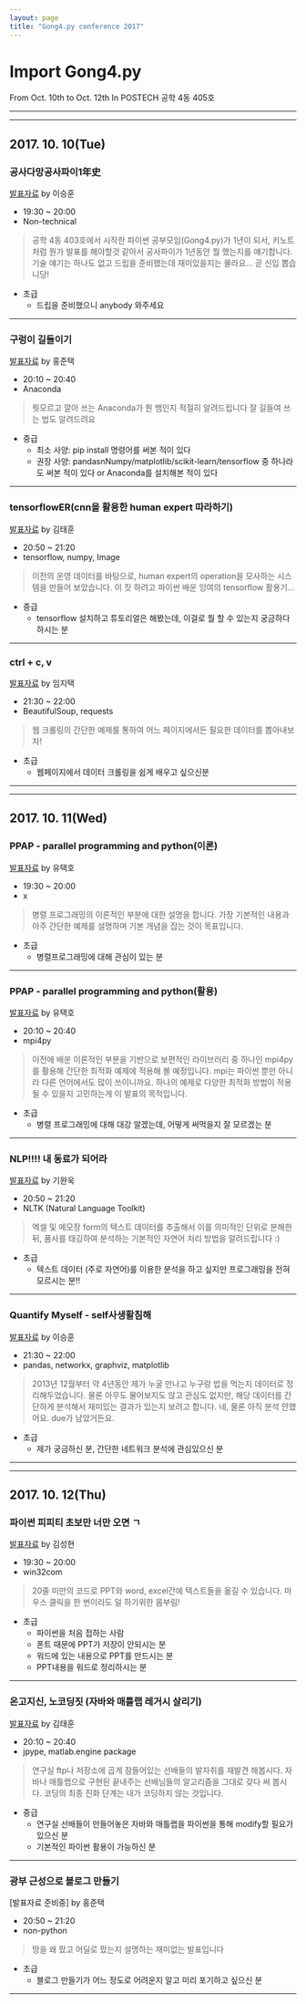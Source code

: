 ```yaml
---
layout: page
title: "Gong4.py conference 2017"
---
```


# Import Gong4.py

From Oct. 10th to Oct. 12th
In POSTECH 공학 4동 405호

---
---

## 2017. 10. 10(Tue)

### 공사다망공사파이1年史

[발표자료](https://www.slideshare.net/ssuser6caf39/ss-80611481) by 이승훈

- 19:30 ~ 20:00
- Non-technical

>공학 4동 403호에서 시작한 파이썬 공부모임(Gong4.py)가 1년이 되서,
>키노트처럼 뭔가 발표를 해야할것 같아서
>공사파이가 1년동안 뭘 했는지를 얘기합니다.
>기술 얘기는 하나도 없고 드립을 준비했는데
>재미있을지는 몰라요...
>곧 신입 뽑습니당!

- 초급
  - 드립을 준비했으니 anybody 와주세요

---

### 구렁이 길들이기

[발표자료](https://www.slideshare.net/ssuser6caf39/anaconda-80611303) by 홍준택

- 20:10 ~ 20:40
- Anaconda

>뭣모르고 깔아 쓰는 Anaconda가 뭔 뱀인지 적절히 알려드립니다
>잘 길들여 쓰는 법도 알려드려요

- 중급
  - 최소 사양: pip install 명령어를 써본 적이 있다
  - 권장 사양: pandasnNumpy/matplotlib/scikit-learn/tensorflow 중 하나라도 써본 적이 있다 or Anaconda를 설치해본 적이 있다

---

### tensorflowER(cnn을 활용한 human expert 따라하기)

[발표자료](https://www.slideshare.net/ssuser6caf39/4-1-80639086) by 김태훈

- 20:50 ~ 21:20
- tensorflow, numpy, Image

>이전의 운영 데이터를 바탕으로, human expert의 operation을
>모사하는 시스템을 만들어 보았습니다.
>이 짓 하려고 파이썬 배운 잉여의 tensorflow 활용기…

- 중급
  - tensorflow 설치하고 튜토리얼은 해봤는데, 이걸로 뭘 할 수 있는지 궁금하다 하시는 분

---

### ctrl + c, v

[발표자료](https://www.slideshare.net/ssuser6caf39/ctrlc-v) by 임지택

- 21:30 ~ 22:00
- BeautifulSoup, requests

>웹 크롤링의 간단한 예제를 통하여
>어느 페이지에서든 필요한 데이터를 뽑아내보자!

- 초급
  - 웹페이지에서 데이터 크롤링을 쉽게 배우고 싶으신분

---
---

## 2017. 10. 11(Wed)

### PPAP - parallel programming and python(이론)

[발표자료](https://www.slideshare.net/ssuser6caf39/ppapparallel-programming-and-python-1) by 유택호

- 19:30 ~ 20:00
- x

>병렬 프로그래밍의 이론적인 부분에 대한 설명을 합니다.
>가장 기본적인 내용과 아주 간단한 예제를 설명하며
>기본 개념을 잡는 것이 목표입니다.

- 초급
  - 병렬프로그래밍에 대해 관심이 있는 분

---

### PPAP - parallel programming and python(활용)

[발표자료](https://www.slideshare.net/ssuser6caf39/ppapparallel-programming-and-python-2) by 유택호

- 20:10 ~ 20:40
- mpi4py

>이전에 배운 이론적인 부분을 기반으로 보편적인 라이브러리 중 하나인
>mpi4py를 활용해 간단한 최적화 예제에 적용해 볼 예정입니다.
>mpi는 파이썬 뿐만 아니라 다른 언어에서도 많이 쓰이니까요.
>하나의 예제로 다양한 최적화 방법이 적용될 수 있을지 고민하는게
>이 발표의 목적입니다.

- 초급
  - 병렬 프로그래밍에 대해 대강 알겠는데, 어떻게 써먹을지 잘 모르겠는 분

---

### NLP!!!! 내 동료가 되어라

[발표자료](https://www.slideshare.net/secret/Ao2NlapmJFJF0O) by 기완욱

- 20:50 ~ 21:20
- NLTK (Natural Language Toolkit)

>엑셀 및 메모장 form의 텍스트 데이터를 추출해서
>이를 의미적인 단위로 분해한 뒤, 품사를 태깅하여 분석하는
>기본적인 자연어 처리 방법을 알려드립니다 :)

- 초급
  - 텍스트 데이터 (주로 자연어)를 이용한 분석을 하고 싶지만 프로그래밍을 전혀 모르시는 분!!

---

### Quantify Myself - self사생활침해

[발표자료](https://www.slideshare.net/ssuser6caf39/quantify-myself-self) by 이승훈

- 21:30 ~ 22:00
- pandas, networkx, graphviz, matplotlib

>2013년 12월부터 약 4년동안 제가 누굴 만나고
>누구랑 밥을 먹는지 데이터로 정리해두었습니다.
>물론 아무도 물어보지도 않고 관심도 없지만,
>해당 데이터를 간단하게 분석해서
>재미있는 결과가 있는지 보려고 합니다.
>네, 물론 아직 분석 안했어요.
>due가 남았거든요.

- 초급
  - 제가 궁금하신 분, 간단한 네트워크 분석에 관심있으신 분

---
---

## 2017. 10. 12(Thu)

### 파이썬 피피티 초보만 너만 오면 ㄱ

[발표자료](https://www.slideshare.net/ssuser6caf39/ss-80611329) by 김성현

- 19:30 ~ 20:00
- win32com

>20줄 미만의 코드로 PPT와 word, excel간에
>텍스트들을 옮길 수 있습니다.
>마우스 클릭을 한 번이라도 덜 하기위한 몸부림!

- 초급
  - 파이썬을 처음 접하는 사람
  - 폰트 때문에 PPT가 저장이 안되시는 분
  - 워드에 있는 내용으로 PPT를 만드시는 분
  - PPT내용을 워드로 정리하시는 분

---

### 온고지신, 노코딩짓 (자바와 매틀랩 레거시 살리기)

[발표자료](https://www.slideshare.net/ssuser6caf39/ss-80639109) by 김태훈

- 20:10 ~ 20:40
- jpype, matlab.engine package

>연구실 ftp나 저장소에 곱게 잠들어있는
>선배들의 발자취를 재발견 해봅시다.
>자바나 매틀랩으로 구현된
>끝내주는 선배님들의 알고리즘을 그대로 갖다 써 봅시다.
>코딩의 최종 진화 단계는 내가 코딩하지 않는 것입니다.

- 중급
  - 연구실 선배들이 만들어놓은 자바와 매틀랩을 파이썬을 통해 modify할 필요가 있으신 분
  - 기본적인 파이썬 활용이 가능하신 분

---

### 광부 근성으로 블로그 만들기

[발표자료 준비중] by 홍준택

- 20:50 ~ 21:20
- non-python

>땅을 왜 팠고 어딜로 팠는지 설명하는 재미없는 발표입니다

- 초급
  - 블로그 만들기가 어느 정도로 어려운지 알고 미리 포기하고 싶으신 분

---